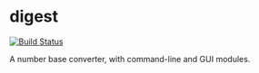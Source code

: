 # digest

[![Build Status](https://travis-ci.org/AaronRobson/digest.svg?branch=master)](https://travis-ci.org/AaronRobson/digest)

A number base converter, with command-line and GUI modules.
